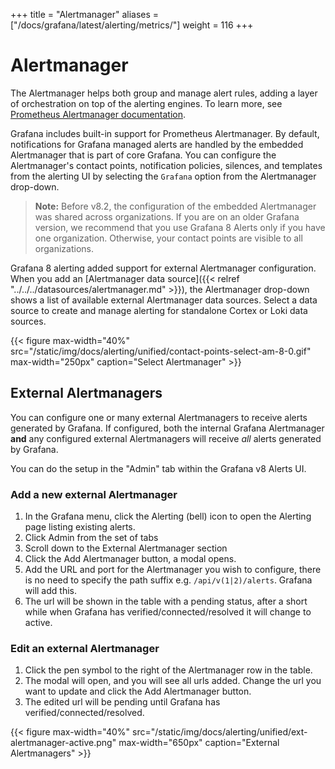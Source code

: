 +++
title = "Alertmanager"
aliases = ["/docs/grafana/latest/alerting/metrics/"]
weight = 116
+++

# Alertmanager

The Alertmanager helps both group and manage alert rules, adding a layer of orchestration on top of the alerting engines. To learn more, see [Prometheus Alertmanager documentation](https://prometheus.io/docs/alerting/latest/alertmanager/).

Grafana includes built-in support for Prometheus Alertmanager. By default, notifications for Grafana managed alerts are handled by the embedded Alertmanager that is part of core Grafana. You can configure the Alertmanager's contact points, notification policies, silences, and templates from the alerting UI by selecting the `Grafana` option from the Alertmanager drop-down.

> **Note:** Before v8.2, the configuration of the embedded Alertmanager was shared across organizations. If you are on an older Grafana version, we recommend that you use Grafana 8 Alerts only if you have one organization. Otherwise, your contact points are visible to all organizations.

Grafana 8 alerting added support for external Alertmanager configuration. When you add an [Alertmanager data source]({{< relref "../../../datasources/alertmanager.md" >}}), the Alertmanager drop-down shows a list of available external Alertmanager data sources. Select a data source to create and manage alerting for standalone Cortex or Loki data sources.

{{< figure max-width="40%" src="/static/img/docs/alerting/unified/contact-points-select-am-8-0.gif" max-width="250px" caption="Select Alertmanager" >}}

## External Alertmanagers

You can configure one or many external Alertmanagers to receive alerts generated by Grafana. If configured, both the internal Grafana Alertmanager **and** any configured external Alertmanagers will receive _all_ alerts generated by Grafana.

You can do the setup in the "Admin" tab within the Grafana v8 Alerts UI.

### Add a new external Alertmanager

1. In the Grafana menu, click the Alerting (bell) icon to open the Alerting page listing existing alerts.
2. Click Admin from the set of tabs
3. Scroll down to the External Alertmanager section
4. Click the Add Alertmanager button, a modal opens.
5. Add the URL and port for the Alertmanager you wish to configure, there is no need to specify the path suffix e.g. `/api/v(1|2)/alerts`. Grafana will add this.
6. The url will be shown in the table with a pending status, after a short while when Grafana has verified/connected/resolved it will change to active.

### Edit an external Alertmanager

1. Click the pen symbol to the right of the Alertmanager row in the table.
2. The modal will open, and you will see all urls added. Change the url you want to update and click the Add Alertmanager button.
3. The edited url will be pending until Grafana has verified/connected/resolved.

{{< figure max-width="40%" src="/static/img/docs/alerting/unified/ext-alertmanager-active.png" max-width="650px" caption="External Alertmanagers" >}}
